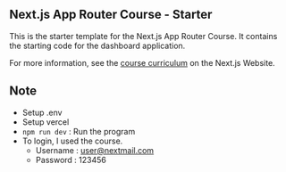 ## Next.js App Router Course - Starter

This is the starter template for the Next.js App Router Course. It contains the starting code for the dashboard application.

For more information, see the [course curriculum](https://nextjs.org/learn/dashboard-app/getting-started) on the Next.js Website.

## Note
- Setup .env
- Setup vercel
- `npm run dev` : Run the program
- To login, I used the course. 
  - Username  : user@nextmail.com
  - Password  : 123456